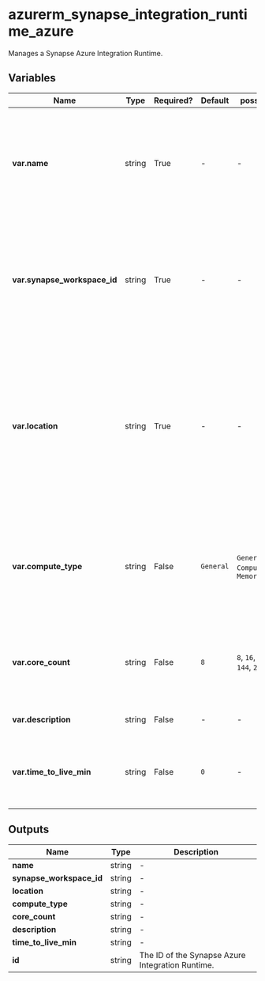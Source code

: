 # azurerm_synapse_integration_runtime_azure

Manages a Synapse Azure Integration Runtime.

## Variables

| Name | Type | Required? | Default  | possible values | Description |
| ---- | ---- | --------- | -------- | ----------- | ----------- |
| **var.name** | string | True | -  |  -  | The name which should be used for this Synapse Azure Integration Runtime. Changing this forces a new Synapse Azure Integration Runtime to be created. | 
| **var.synapse_workspace_id** | string | True | -  |  -  | The Synapse Workspace ID in which to associate the Integration Runtime with. Changing this forces a new Synapse Azure Integration Runtime to be created. | 
| **var.location** | string | True | -  |  -  | The Azure Region where the Synapse Azure Integration Runtime should exist. Use `AutoResolve` to create an auto-resolve integration runtime. Changing this forces a new Synapse Azure Integration Runtime to be created. | 
| **var.compute_type** | string | False | `General`  |  `General`, `ComputeOptimized`, `MemoryOptimized`  | Compute type of the cluster which will execute data flow job. Valid values are `General`, `ComputeOptimized` and `MemoryOptimized`. Defaults to `General`. | 
| **var.core_count** | string | False | `8`  |  `8`, `16`, `32`, `48`, `80`, `144`, `272`  | Core count of the cluster which will execute data flow job. Valid values are `8`, `16`, `32`, `48`, `80`, `144` and `272`. Defaults to `8`. | 
| **var.description** | string | False | -  |  -  | Integration runtime description. | 
| **var.time_to_live_min** | string | False | `0`  |  -  | Time to live (in minutes) setting of the cluster which will execute data flow job. Defaults to `0`. | 



## Outputs

| Name | Type | Description |
| ---- | ---- | --------- | 
| **name** | string  | - | 
| **synapse_workspace_id** | string  | - | 
| **location** | string  | - | 
| **compute_type** | string  | - | 
| **core_count** | string  | - | 
| **description** | string  | - | 
| **time_to_live_min** | string  | - | 
| **id** | string  | The ID of the Synapse Azure Integration Runtime. | 
